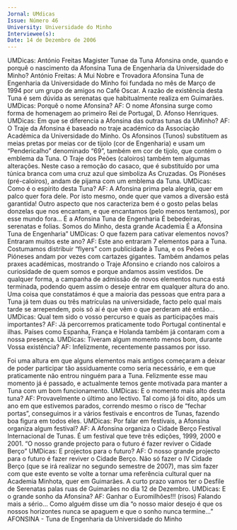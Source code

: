 ```yaml
---
Jornal: UMdicas
Issue: Número 46
University: Universidade do Minho
Interviewee(s): 
Date: 14 de Dezembro de 2006
---
```

UMDicas: António Freitas Magister Tunae da
Tuna Afonsina onde, quando e porquê o
nascimento da Afonsina Tuna de Engenharia da
Universidade do Minho?
António Freitas: A Mui Nobre e Trovadora Afonsina Tuna de Engenharia da Universidade do Minho foi
fundada no mês de Março de 1994 por um grupo de
amigos no Café Oscar.
A razão de existência desta Tuna é sem dúvida as
serenatas que habitualmente realiza em Guimarães.
UMDicas: Porquê o nome Afonsina?
AF: O nome Afonsina surge como forma de
homenagem ao primeiro Rei de Portugal, D. Afonso
Henriques.
UMDicas: Em que se diferencia a Afonsina das
outras tunas da UMinho?
AF: O Traje da Afonsina é baseado no traje
académico da Associação Académica da
Universidade do Minho.
Os Afonsinos (Tunos) substituem as meias pretas
por meias cor de tijolo (cor de Engenharia) e usam
um “Pendericalho” denominado “69”, também em cor
de tijolo, que contém o emblema da Tuna.
O Traje dos Peões (caloiros) também tem algumas
alterações. Neste caso a remoção do casaco, que é
substituído por uma túnica branca com uma cruz azul
que simboliza As Cruzadas.
Os Pionéses (pré-caloiros), andam de pijama com
um emblema da Tuna.
UMDicas: Como é o espírito desta Tuna?
AF: A Afonsina prima pela alegria, quer em palco quer
fora dele. Por isto mesmo, onde quer que vamos a
diversão está garantida! Outro aspecto que nos
caracteriza bem é o gosto pelas belas donzelas que
nos encantam, e que encantamos (pelo menos
tentamos), por esse mundo fora…
É a Afonsina Tuna de Engenharia
É bebedeiras, serenatas e folias.
Somos do Minho, desta grande Academia
É a Afonsina Tuna de Engenharia”
UMDicas: O que fazem para cativar elementos
novos? Entraram muitos este ano?
AF: Este ano entraram 7 elementos para a Tuna.
Costumamos distribuir “flyers” com publicidade à
Tuna, e os Peões e Pióneses andam por vezes com
cartazes gigantes. Também andamos pelas praxes
académicas, mostrando o Traje Afonsino e criando
nos caloiros a curiosidade de quem somos e porque
andamos assim vestidos.
De qualquer forma, a campanha de admissão de
novos elementos nunca está terminada, podendo
quem assim o deseje entrar em qualquer altura do
ano.
Uma coisa que constatámos é que a maioria das
pessoas que entra para a Tuna já tem duas ou três
matrículas na universidade, facto pelo qual mais
tarde se arrependem, pois só aí é que vêm o que
perderam até então…
UMDicas: Qual tem sido o vosso percurso e quais
as participações mais importantes?
AF: Já percorremos praticamente todo Portugal
continental e ilhas. Países como Espanha, França e
Holanda também já contaram com a nossa
presença.
UMDicas: Tiveram algum momento menos bom,
durante Vossa existência?
AF: Infelizmente, recentemente passamos por isso.

Foi uma altura em que alguns elementos mais
antigos começaram a deixar de poder participar tão
assiduamente como seria necessário, e em que
praticamente não entrou ninguém para a Tuna.
Felizmente esse mau momento já é passado, e
actualmente temos gente motivada para manter a
Tuna com um bom funcionamento.
UMDicas: E o momento mais alto desta tuna?
AF: Provavelmente o último ano lectivo. Tal como já
foi dito, após um ano em que estivemos parados,
correndo mesmo o risco de “fechar portas”,
conseguimos ir a vários festivais e encontros de
Tunas, fazendo boa figura em todos eles.
UMDicas: Por falar em festivais, a Afonsina
organiza algum festival?
AF: A Afonsina organiza o Cidade Berço Festival
Internacional de Tunas. É um festival que teve três
edições, 1999, 2000 e 2001.
“O nosso grande projecto para o futuro é fazer reviver
o Cidade Berço”
UMDicas: E projectos para o futuro?
AF: O nosso grande projecto para o futuro é fazer
reviver o Cidade Berço. Não só fazer o IV Cidade
Berço (que se irá realizar no segundo semestre de
2007), mas sim fazer com que este evento se volte a
tornar uma referência cultural quer na Academia
Minhota, quer em Guimarães.
A curto prazo vamos ter o Desfile de Serenatas palas
ruas de Guimarães no dia 12 de Dezembro.
UMDicas: E o grande sonho da Afonsina?
AF: Ganhar o Euromilhões!!! (risos)
Falando mais a sério… Como alguém disse um dia “o
nosso maior desejo é que os nossos horizontes
nunca se apaguem e que o sonho nunca termine…”
AFONSINA - Tuna de Engenharia da Universidade
do Minho